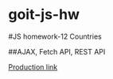# goit-js-hw

#JS homework-12 Countries

##AJAX, Fetch API, REST API

[Production link](http://fls.guru/www/massqeen/hw12/)

